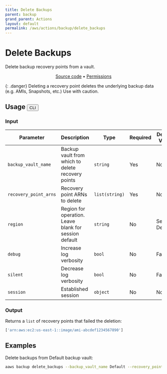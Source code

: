```yaml
---
title: Delete Backups
parent: backup
grand_parent: Actions
layout: default
permalink: /aws/actions/backup/delete_backups
---
```


# Delete Backups

Delete backup recovery points from a vault.<br/>

<p align="center">
   <a href="https://github.com/avtomat-hub/avtomat-aws/tree/main/avtomat_aws/backup/delete_backups.py">Source code</a> •
   <a href="/aws/permissions/backup/delete_backups">Permissions</a>
</p>

{: .danger}
Deleting a recovery point deletes the underlying backup data (e.g. AMIs, Snapshots, etc.) Use with caution.

## Usage <button id="toggleButton" class="btn fs-3" onclick="toggleTables()">CLI</button>

### Input

| Parameter             | Description                                           | Type           | Required | Default Value   |
|-----------------------|-------------------------------------------------------|----------------|----------|-----------------|
| `backup_vault_name`   | Backup vault from which to delete recovery points     | `string`       | Yes      | None            |
| `recovery_point_arns` | Recovery point ARNs to delete                         | `list(string)` | Yes      | None            |
| `region`              | Region for operation. Leave blank for session default | `string`       | No       | Session Default |
| `debug`               | Increase log verbosity                                | `bool`         | No       | False           |
| `silent`              | Decrease log verbosity                                | `bool`         | No       | False           |
| `session`             | Established session                                   | `object`       | No       | None            |                           

### Output

Returns a `list` of recovery points that failed the deletion:

```python
['arn:aws:ec2:us-east-1::image/ami-abcdef1234567890']
```

<div markdown="1" id="cli" style="display: block;">

## Examples

Delete backups from Default backup vault:

```bash
aaws backup delete_backups --backup_vault_name Default --recovery_point_arns arn:aws:ec2:us-east-1::image/ami-1234567890abcdef0 arn:aws:ec2:us-east-1::image/ami-abcdef1234567890
```

</div>

<div markdown="1" id="prog" style="display: none;">

## Examples

Delete backups from Default backup vault:

```python
from avtomat_aws import backup

response = backup.delete_backups(recovery_point_arns=["arn:aws:ec2:us-east-1::image/ami-1234567890abcdef0",
                                                      "arn:aws:ec2:us-east-1::image/ami-abcdef1234567890"])
```

</div>

<script>
  function toggleTables() {
    var cli = document.getElementById("cli");
    var prog = document.getElementById("prog");
    var toggleButton = document.getElementById("toggleButton");
    if (cli.style.display === "none") {
      cli.style.display = "block";
      prog.style.display = "none";
      toggleButton.innerHTML = "CLI";
    } else {
      cli.style.display = "none";
      prog.style.display = "block";
      toggleButton.innerHTML = "Programmatic";
    } 
  }
</script>